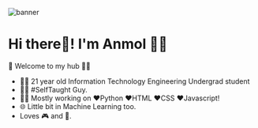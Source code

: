 ![banner](https://user-images.githubusercontent.com/61261654/114380542-d3314f80-9ba7-11eb-847c-31ba132fb4b8.png)

# Hi there👋! I'm Anmol 🙋‍♂️

🎍 Welcome to my hub 👨‍💻
- 👨‍🎓 21 year old Information Technology Engineering Undergrad student
- 👨‍💻 #SelfTaught Guy.
- 👨‍💻 Mostly working on ❤️Python ❤️HTML ❤️CSS ❤️Javascript!
- 🌐 Little bit in Machine Learning too.
- Loves 🎮 and 🎵.

<!---
hulksmash20/hulksmash20 is a ✨ special ✨ repository because its `README.md` (this file) appears on your GitHub profile.
You can click the Preview link to take a look at your changes.
--->
